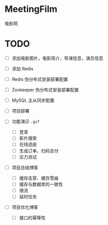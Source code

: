 # MeetingFilm
电影网

# TODO
- [ ] 添加电影图片，电影简介，导演信息，演员信息

- [ ] 添加 Redis

- [ ] Redis 伪分布式安装部署配置

- [ ] Zookeeper 伪分布式安装部署配置

- [ ] MySQL 主从同步配置

- [ ] 项目部署

- [ ] 功能演示 `.gif`

  - [ ] 登录
  - [ ] 影片搜索
  - [ ] 在线选座
  - [ ] 生成订单，扫码支付
  - [ ] 压力测试

- [ ] 项目总结博客

  - [ ] 缓存击穿、缓存雪崩
  - [ ] 缓存与数据库的一致性
  - [ ] 限流
  - [ ] 延时任务

- [ ] 项目优化博客
  - [ ] 接口的幂等性
